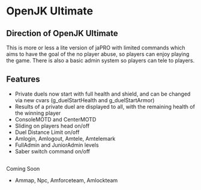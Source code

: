 # OpenJK Ultimate

## Direction of OpenJK Ultimate

This is more or less a lite version of jaPRO with limited commands which aims to have the goal of the no player abuse, so players can enjoy playing the game. There is also a basic admin system so players can tele to players.

## Features 

* Private duels now start with full health and shield, and can be changed via new cvars (g_duelStartHealth and g_duelStartArmor)
* Results of a private duel are displayed to all, with the remaining health of the winning player
* ConsoleMOTD and CenterMOTD
* Sliding on players head on/off
* Duel Distance Limit on/off 
* Amlogin, Amlogout, Amtele, Amtelemark 
* FullAdmin and JuniorAdmin levels
* Saber switch command on/off

##

Coming Soon

* Ammap, Npc, Amforceteam, Amlockteam
